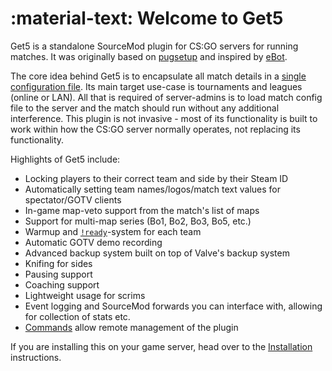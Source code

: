 # :material-text: Welcome to Get5

Get5 is a standalone SourceMod plugin for CS:GO servers for running matches. It was originally based
on [pugsetup](https://github.com/splewis/csgo-pug-setup) and inspired by [eBot](https://github.com/deStrO/eBot-CSGO).

The core idea behind Get5 is to encapsulate all match details in a [single configuration file](./match_schema.md).
Its main target use-case
is tournaments and leagues (online or LAN). All that is required of server-admins is to load match config file to the
server and the match should run without any additional interference. This plugin is not invasive - most of its
functionality is built to work within how the CS:GO server normally operates, not replacing its functionality.

Highlights of Get5 include:

- Locking players to their correct team and side by their Steam ID
- Automatically setting team names/logos/match text values for spectator/GOTV clients
- In-game map-veto support from the match's list of maps
- Support for multi-map series (Bo1, Bo2, Bo3, Bo5, etc.)
- Warmup and [`!ready`](../commands/#ready)-system for each team
- Automatic GOTV demo recording
- Advanced backup system built on top of Valve's backup system
- Knifing for sides
- Pausing support
- Coaching support
- Lightweight usage for scrims
- Event logging and SourceMod forwards you can interface with, allowing for collection of stats etc.
- [Commands](../commands/#serveradmin-commands) allow remote management of the plugin


If you are installing this on your game server, head over to the [Installation](./installation.md) instructions.
